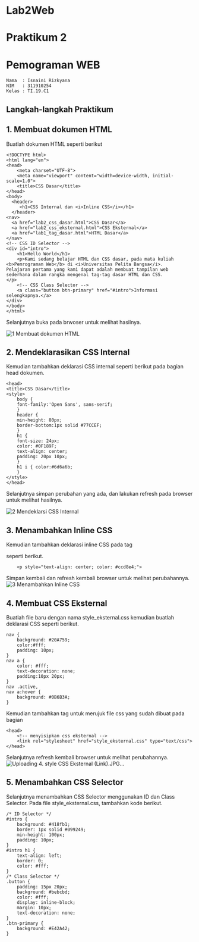 # Lab2Web

# Praktikum 2

# Pemograman WEB

~~~
Nama  : Isnaini Rizkyana
NIM   : 311910254
Kelas : TI.19.C1
~~~
## Langkah-langkah Praktikum
## 1. Membuat dokumen HTML
Buatlah dokumen HTML seperti berikut
~~~
<!DOCTYPE html>
<html lang="en">
<head>
    <meta charset="UTF-8">
    <meta name="viewport" content="width=device-width, initial-scale=1.0">
    <title>CSS Dasar</title>
</head>
<body>
  <header>
     <h1>CSS Internal dan <i>Inline CSS</i></h1>
  </header>
<nav>
  <a href="lab2_css_dasar.html">CSS Dasar</a>
  <a href="lab2_css_eksternal.html">CSS Eksternal</a>
  <a href="lab1_tag_dasar.html">HTML Dasar</a>
</nav>
<!-- CSS ID Selector -->
<div id="intro">
    <h1>Hello World</h1>
    <p>Kami sedang belajar HTML dan CSS dasar, pada mata kuliah <b>Pemrograman Web</b> di <i>Universitas Pelita Bangsa</i>.
Pelajaran pertama yang kami dapat adalah membuat tampilan web sederhana dalam rangka mengenal tag-tag dasar HTML dan CSS.
</p>
    <!-- CSS Class Selector -->
    <a class="button btn-primary" href="#intro">Informasi selengkapnya.</a>
</div>
</body>
</html>
~~~
Selanjutnya buka pada brwoser untuk melihat hasilnya.

![1  Membuat dokumen HTML](https://user-images.githubusercontent.com/81541764/114257496-a97ef980-99ea-11eb-97d5-401f3469aab4.JPG)

## 2. Mendeklarasikan CSS Internal
Kemudian tambahkan deklarasi CSS internal seperti berikut pada bagian head dokumen.
~~~
<head>
<title>CSS Dasar</title>
<style>
    body {
    font-family:'Open Sans', sans-serif;
    }
    header {
    min-height: 80px;
    border-bottom:1px solid #77CCEF;
    }
    h1 {
    font-size: 24px;
    color: #0F189F;
    text-align: center;
    padding: 20px 10px;
    }
    h1 i { color:#6d6a6b;
    }
</style>
</head>
~~~
Selanjutnya simpan perubahan yang ada, dan lakukan refresh pada browser untuk melihat hasilnya.

![2  Mendeklarsi CSS Internal](https://user-images.githubusercontent.com/81541764/114257796-75a4d380-99ec-11eb-975e-13c5230445dd.JPG)

## 3. Menambahkan Inline CSS
Kemudian tambahkan deklarasi inline CSS pada tag <p> seperti berikut.
~~~
    <p style="text-align: center; color: #ccd8e4;">
~~~
Simpan kembali dan refresh kembali browser untuk melihat perubahannya.
![3  Menambahkan Inline CSS](https://user-images.githubusercontent.com/81541764/114258083-63c43000-99ee-11eb-9f9b-53a732343145.JPG)

## 4. Membuat CSS Eksternal
Buatlah file baru dengan nama style_eksternal.css kemudian buatlah deklarasi CSS seperti berikut.
~~~
nav {
    background: #20A759;
    color:#fff;
    padding: 10px;
}
nav a {
    color: #fff;
    text-decoration: none;
    padding:10px 20px;
}
nav .active,
nav a:hover {
    background: #0B6B3A;
}
~~~
Kemudian tambahkan tag <link> untuk merujuk file css yang sudah dibuat pada bagian <head>
~~~
<head>
    <!-- menyisipkan css eksternal -->
    <link rel="stylesheet" href="style_eksternal.css" type="text/css">
</head>
~~~
Selanjutnya refresh kembali browser untuk melihat perubahannya.
![Uploading 4. style CSS Eksternal (Link).JPG…]()

## 5. Menambahkan CSS Selector
Selanjutnya menambahkan CSS Selector menggunakan ID dan Class Selector. Pada file style_eksternal.css, tambahkan kode berikut.
~~~
/* ID Selector */
#intro {
    background: #418fb1;
    border: 1px solid #099249;
    min-height: 100px;
    padding: 10px;
}
#intro h1 {
    text-align: left;
    border: 0;
    color: #fff;
}
/* Class Selector */
.button {
    padding: 15px 20px;
    background: #bebcbd;
    color: #fff;
    display: inline-block;
    margin: 10px;
    text-decoration: none;
}
.btn-primary {
    background: #E42A42;
}
~~~
